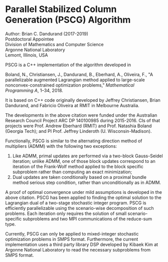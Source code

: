 # Parallel Stabilized Column Generation (PSCG) Algorithm


Author: Brian C. Dandurand (2017-2019)  
Postdoctoral Appointee  
Division of Mathematics and Computer Science  
Argonne National Laboratory  
Lemont, Illinois, USA 

PSCG is a C++ implementation of the algorithm developed in

Boland, N., Christiansen, J., Dandurand, B., Eberhard, A., Oliveira, F., 
"A parallelizable augmented Lagrangian method applied to large-scale nonconvex-constrained optimization problems," *Mathematical Programming A*, 1–34, 2018.

It is based on C++ code originally developed by Jeffrey Christiansen, Brian Dandurand, and Fabricio Oliveira
at RMIT in Melbourne Australia. 

The developments in the above citation were funded under the Australian Research Council Project ARC DP 140100985 during 2015-2016.
CIs of that projects were Prof. Andrew Eberhard (RMIT) and Prof. Natashia Boland (Georgia Tech); and PI Prof. Jeffrey Linderoth (U. Wisconsin-Madison).

Functionally, PSCG is similar to the alternating direction method of multipliers (ADMM) with the following two exceptions:

1) Like ADMM, primal updates are performed via a two-block Gauss-Seidel iteration; 
unlike ADMM, one of those block updates correspond to an iteration of the Frank-Wolf method applied to the block specific subproblem rather than computing an exact minimization;
2) Dual updates are taken conditionally based on a proximal bundle method serious step condition, rather than unconditionally as in ADMM.

A proof of optimal convergence under mild assumptions is developed in the above citation.
PSCG has been applied to finding the optimal solution to the Lagrangian dual of a two-stage stochastic
integer program. PSCG is efficiently parallelizable using the scenario-wise decomposition of such problems.
Each iteration only requires the solution of small scenario-specific subproblems and two MPI communications of the reduce-sum type.

Currently, PSCG can only be applied to mixed-integer stochastic optimization problems in SMPS format. 
Furthermore, the current implementation uses a third party library DSP 
developed by Kibaek Kim at Argonne National Laboratory to read the necessary subproblems from SMPS format.
